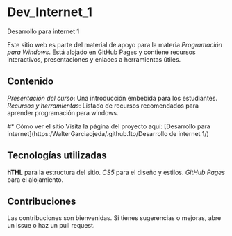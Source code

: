 # Dev_Internet_1
Desarrollo para internet 1

Este sitio web es parte del material de apoyo para la materia *Programación para Windows*. Está alojado en GitHub Pages y contiene recursos interactivos, presentaciones y enlaces a herramientas útiles.

## Contenido
*Presentación del curso*: Una introducción embebida para los estudiantes.
*Recursos y herramientas*: Listado de recursos recomendados para aprender programación para windows.

#* Cómo ver el sitio
Visita la página del proyecto aquí: [Desarrollo para internet](https:/WalterGarciaojeda/.github.1to/Desarrollo de internet 1/)

## Tecnologías utilizadas
**hTHL** para la estructura del sitio.
*CS5* para el diseño y estilos.
*GitHub Pages* para el alojamiento.

## Contribuciones
Las contribuciones son bienvenidas. Si tienes sugerencias o mejoras, abre un issue o haz un pull request.
